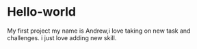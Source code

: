 # Hello-world
My first project
my name is Andrew,i love taking on new task and challenges.
i just love adding new skill.
